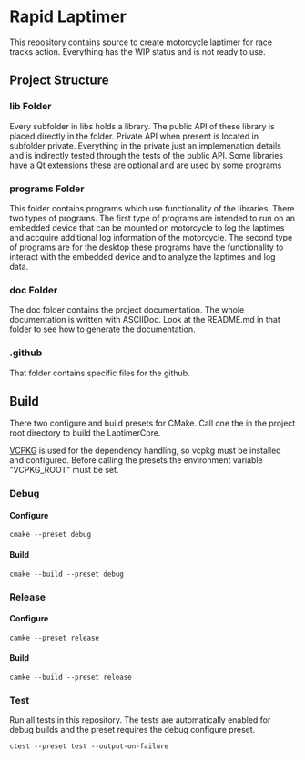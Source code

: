 # Rapid Laptimer
This repository contains source to create motorcycle laptimer for race tracks action.
Everything has the WIP status and is not ready to use.

## Project Structure

### lib Folder
Every subfolder in libs holds a library.
The public API of these library is placed directly in the folder.
Private API when present is located in subfolder private.
Everything in the private just an implemenation details and is indirectly tested through the tests of the public API.
Some libraries have a Qt extensions these are optional and are used by some programs

### programs Folder
This folder contains programs which use functionality of the libraries.
There two types of programs.
The first type of programs are intended to run on an embedded device that can be mounted on motorcycle to log the laptimes and accquire additional log information of the motorcycle.
The second type of programs are for the desktop these programs have the functionality to interact with the embedded device and to analyze the laptimes and log data.

### doc Folder
The doc folder contains the project documentation.
The whole documentation is written with ASCIIDoc.
Look at the README.md in that folder to see how to generate the documentation.

### .github
That folder contains specific files for the github.

## Build
There two configure and build presets for CMake.
Call one the in the project root directory to build the LaptimerCore.

[VCPKG](https://vcpkg.io/en/) is used for the dependency handling, so vcpkg must be installed and configured.
Before calling the presets the environment variable "VCPKG_ROOT" must be set.

### Debug
#### Configure
```console
cmake --preset debug
```

#### Build
```console
cmake --build --preset debug
```

### Release
#### Configure
``` console
camke --preset release
```

#### Build
``` console
camke --build --preset release
```

### Test
Run all tests in this repository.
The tests are automatically enabled for debug builds and the preset requires the debug configure preset.
``` console
ctest --preset test --output-on-failure
```
